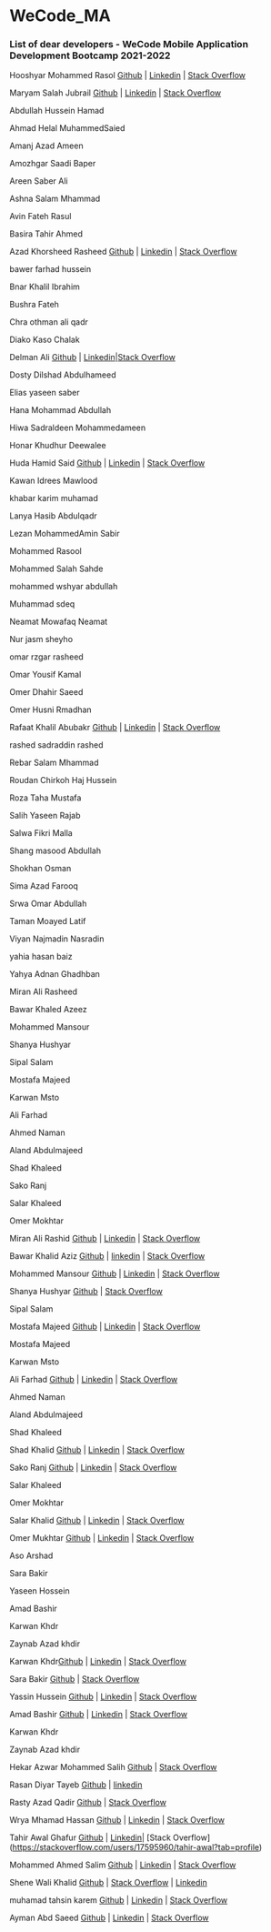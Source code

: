 # WeCode_MA


### List of dear developers - WeCode Mobile Application Development Bootcamp 2021-2022


Hooshyar Mohammed Rasol [Github](https://github.com/hooshyar) | [Linkedin](https://www.linkedin.com/in/hooshyar/) | [Stack Overflow](https://stackoverflow.com/users/10622449/hooshyar)


Maryam Salah Jubrail [Github](https://github.com/MaryyamSalah) |  [Linkedin](http://linkedin.com/in/maryam-salah-29b692139) | [Stack Overflow](https://stackoverflow.com/users/17595130/maryyam-salah)  


Abdullah Hussein Hamad

Ahmad Helal MuhammedSaied

Amanj Azad Ameen

Amozhgar Saadi Baper

Areen Saber Ali

Ashna Salam Mhammad

Avin Fateh Rasul

Basira Tahir Ahmed

Azad Khorsheed Rasheed [Github](https://github.com/azadlinavay) |  [Linkedin](https://www.linkedin.com/in/azad-linavay-6b291520b/) | [Stack Overflow](https://stackoverflow.com/users/10904019/azad-linavay) 

bawer farhad hussein

Bnar Khalil Ibrahim

Bushra Fateh

Chra othman ali qadr

Diako Kaso Chalak

Delman Ali [Github](https://github.com/delmanAli) | [Linkedin](https://www.linkedin.com/in/delman-ali-84a994159/)|[Stack Overflow](https://stackoverflow.com/users/17595273/delman-ali) 

Dosty Dilshad Abdulhameed

Elias yaseen saber

Hana Mohammad Abdullah

Hiwa Sadraldeen Mohammedameen

Honar Khudhur Deewalee

Huda Hamid Said [Github](https://github.com/hudahamid )  |  [Linkedin](https://www.linkedin.com/in/huda-hamid-7524a6159)  | [Stack Overflow](https://stackoverflow.com/users/17595301/huda-hamid)

Kawan Idrees Mawlood

khabar karim muhamad

Lanya Hasib Abdulqadr

Lezan MohammedAmin Sabir

Mohammed Rasool

Mohammed Salah Sahde

mohammed wshyar abdullah

Muhammad sdeq

Neamat Mowafaq Neamat

Nur jasm sheyho

omar rzgar rasheed

Omar Yousif Kamal

Omer Dhahir Saeed

Omer Husni Rmadhan

Rafaat Khalil Abubakr [Github](https://github.com/rafaatxalil365) | [Linkedin](https://www.linkedin.com/in/rafaat-abubakir-a929b3213/) | [Stack Overflow](https://stackoverflow.com/users/17352516/rafaat-xalil)

rashed sadraddin rashed

Rebar Salam Mhammad

Roudan Chirkoh Haj Hussein

Roza Taha Mustafa

Salih Yaseen Rajab

Salwa Fikri Malla

Shang masood Abdullah

Shokhan Osman

Sima Azad Farooq

Srwa Omar Abdullah

Taman Moayed Latif

Viyan Najmadin Nasradin

yahia hasan baiz

Yahya Adnan Ghadhban

Miran Ali Rasheed

Bawar Khaled Azeez

Mohammed Mansour

Shanya Hushyar

Sipal Salam

Mostafa Majeed

Karwan Msto

Ali Farhad

Ahmed Naman

Aland Abdulmajeed

Shad Khaleed

Sako Ranj

Salar Khaleed

Omer Mokhtar

Miran Ali Rashid [Github](https://github.com/MiranAliRashid) |  [Linkedin](https://www.linkedin.com/in/miran-ali-82a748178/) | [Stack Overflow](https://stackoverflow.com/users/17595118/miran) 

Bawar Khalid Aziz [Github](https://github.com/BawarX) | [linkedin](https://www.linkedin.com/in/bawar-khalid-265b4b227/) | [Stack Overflow](https://stackoverflow.com/users/14960532/bawar-khalid)

Mohammed Mansour [Github](https://github.com/hooshyar) |  [Linkedin](https://github.com/mohammedmansur) | [Stack Overflow](https://stackoverflow.com/) 

Shanya Hushyar [Github](https://github.com/Shanyahushyar) |  [Stack Overflow](https://stackoverflow.com/users/17595162/shanya-hushyar)

Sipal Salam

Mostafa Majeed [Github]( https://github.com/mstafamajid) |  [Linkedin](https://www.linkedin.com/in/mustafa-majid-166327224) | [Stack Overflow](https://stackoverflow.com/users/17595137/mustafa-majid) 

Mostafa Majeed

Karwan Msto

Ali Farhad [Github](https://github.com/1-Ali-1/) |  [Linkedin](https://www.linkedin.com/in/ali-farhad-90b4b8198) | [Stack Overflow](https://stackoverflow.com/users/14529397/alifarhad-ali) 

Ahmed Naman

Aland Abdulmajeed

Shad Khaleed

Shad Khalid  [Github](https://github.com/shad-khalid) | [Linkedin](https://www.linkedin.com/in/shad-khalid-944545227/) |  [Stack Overflow](https://stackoverflow.com/users/17622725/shad-khalid)

Sako Ranj  [Github](https://github.com/sako-ranj) |  [Linkedin](https://www.linkedin.com/in/sako-ranj-570031213/) | [Stack Overflow](https://stackoverflow.com/users/15195981/sako-ranj) 

Salar Khaleed

Omer Mokhtar

Salar Khalid [Github](https://github.com/salarpro) |  [Linkedin](https://www.linkedin.com/in/salar-pro-13b970120/) | [Stack Overflow](https://stackoverflow.com/users/5862126/salar-pro) 

Omer Mukhtar   [Github](https://github.com/omerrmukhtarr) |  [Linkedin](https://www.linkedin.com/in/omer-mukhtar-950b951b7/) | [Stack Overflow](https://stackoverflow.com/users/17595096/omer-mukhtar?tab=profile)
 
Aso Arshad

Sara Bakir

Yaseen Hossein

Amad Bashir

Karwan Khdr

Zaynab Azad khdir

Karwan Khdr[Github](https://github.com/karwan01) | [Linkedin](https://www.linkedin.com/in/karwan-khdhr-590b5a1a8/) | [Stack Overflow](https://stackoverflow.com/users/17595109/karwan-rasul)

Sara Bakir [Github](https://github.com/Sarahbakr) | [Stack Overflow](https://stackoverflow.com/users/17628902/sarah-bakr) 

Yassin Hussein [Github](https://github.com/Yassin-H-Rassul) | [Linkedin](https://www.linkedin.com/in/yassin-rassul/) | [Stack Overflow](https://stackoverflow.com/users/13059311/yassin-h-rassul)

Amad Bashir  [Github](https://github.com/amad-a96) |  [Linkedin](https://www.linkedin.com/in/amad-bashir-615026227) | [Stack Overflow](https://stackoverflow.com/users/17595120/amad-bashir)

Karwan Khdr

Zaynab Azad khdir

Hekar Azwar Mohammed Salih [Github](https://github.com/HekarAMohammad) | [Stack Overflow](https://stackoverflow.com/users/13974543/hekar-azwar-mohemmad-salih) 

Rasan Diyar Tayeb [Github](https://github.com/titan-ui) | [linkedin](https://stackoverflow.com/users/17604539/titan-ui)

Rasty Azad Qadir [Github](https://github.com/RastyIT97) | [Stack Overflow](https://stackoverflow.com/users/16274767/rasty-azad) 

Wrya Mhamad Hassan [Github](https://github.com/wrya-mhamad) |  [Linkedin](https://www.linkedin.com/in/wrya-mhamad-31024b185/) | [Stack Overflow](https://stackoverflow.com/users/13229231/wrya-mhamad) 

Tahir Awal Ghafur [Github](https://github.com/tatosoll) |  [Linkedin](https://www.linkedin.com/in/tahir-awal-490651201/)| [Stack Overflow] (https://stackoverflow.com/users/17595960/tahir-awal?tab=profile)

Mohammed Ahmed Salim  [Github](https://github.com/mohamed199898) |  [Linkedin](https://www.linkedin.com/in/mohamad-amedy-078467165/) | [Stack Overflow](https://stackoverflow.com/users/17595148/mohammed-ahmed-salim)

Shene Wali Khalid [Github](https://github.com/shenekhalid) | [Stack Overflow](https://stackoverflow.com/users/17595197/shene-wali)  |  [Linkedin](https://www.linkedin.com/mwlite/in/shene-wali-189450228)

muhamad tahsin karem  [Github](https://github.com/muhamad3) |  [Linkedin](https://www.linkedin.com/in/muhamad-tahsin-29b80a1a9) | [Stack Overflow](https://stackoverflow.com/users/14649300/muhamad-tahsin) 

Ayman Abd Saeed [Github](https://github.com/AymanAbd9) |  [Linkedin](https://www.linkedin.com/in/ayman-abd-60838a228/) | [Stack Overflow](https://stackoverflow.com/users/17595097/ayman-abd)


